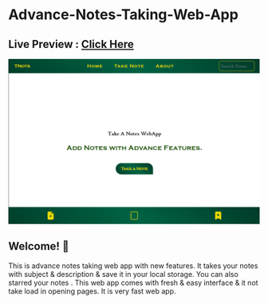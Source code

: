 # Advance-Notes-Taking-Web-App
## Live Preview : [Click Here](https://anonymous-school.github.io/Frontend-Mentor-Shortly-URL-shortening-Api/)


![Design preview for the Shortly URL shortening API coding challenge](/img-1.png)

## Welcome! 👋
  This is advance notes taking web app with new features. It takes your notes with subject &amp; description &amp; 
save it in your local storage. You can also starred your notes . This web app comes with fresh &amp; easy interface &amp; 
it not take load in opening pages. It is very fast web app.


